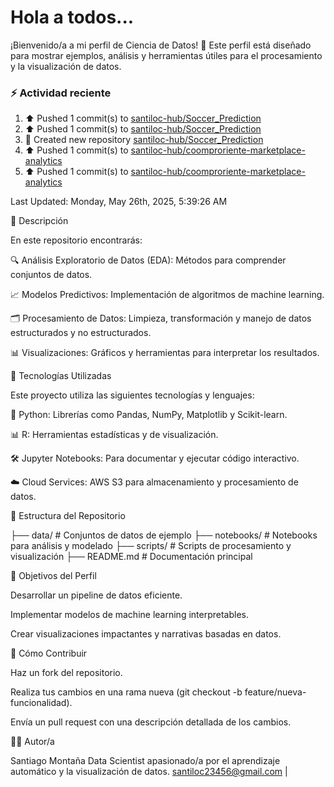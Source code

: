 # Hola a todos...
¡Bienvenido/a a mi perfil de Ciencia de Datos! 🚀 Este perfil está diseñado para mostrar ejemplos, análisis y herramientas útiles para el procesamiento y la visualización de datos.
### ⚡ Actividad reciente

<!--RECENT_ACTIVITY:start-->
1. ⬆️ Pushed 1 commit(s) to [santiloc-hub/Soccer_Prediction](https://github.com/santiloc-hub/Soccer_Prediction)<br>
2. ⬆️ Pushed 1 commit(s) to [santiloc-hub/Soccer_Prediction](https://github.com/santiloc-hub/Soccer_Prediction)<br>
3. 📔 Created new repository [santiloc-hub/Soccer_Prediction](https://github.com/santiloc-hub/Soccer_Prediction)<br>
4. ⬆️ Pushed 1 commit(s) to [santiloc-hub/coomproriente-marketplace-analytics](https://github.com/santiloc-hub/coomproriente-marketplace-analytics)<br>
5. ⬆️ Pushed 1 commit(s) to [santiloc-hub/coomproriente-marketplace-analytics](https://github.com/santiloc-hub/coomproriente-marketplace-analytics)<br>
<!--RECENT_ACTIVITY:end-->
<!--RECENT_ACTIVITY:last_update-->
Last Updated: Monday, May 26th, 2025, 5:39:26 AM
<!--RECENT_ACTIVITY:last_update_end-->



📌 Descripción

En este repositorio encontrarás:

🔍 Análisis Exploratorio de Datos (EDA): Métodos para comprender conjuntos de datos.

📈 Modelos Predictivos: Implementación de algoritmos de machine learning.

🗂️ Procesamiento de Datos: Limpieza, transformación y manejo de datos estructurados y no estructurados.

📊 Visualizaciones: Gráficos y herramientas para interpretar los resultados.

🚀 Tecnologías Utilizadas

Este proyecto utiliza las siguientes tecnologías y lenguajes:

🐍 Python: Librerías como Pandas, NumPy, Matplotlib y Scikit-learn.

📊 R: Herramientas estadísticas y de visualización.

🛠️ Jupyter Notebooks: Para documentar y ejecutar código interactivo.

☁️ Cloud Services: AWS S3 para almacenamiento y procesamiento de datos.

📁 Estructura del Repositorio

├── data/                # Conjuntos de datos de ejemplo
├── notebooks/           # Notebooks para análisis y modelado
├── scripts/             # Scripts de procesamiento y visualización
├── README.md            # Documentación principal

🎯 Objetivos del Perfil

Desarrollar un pipeline de datos eficiente.

Implementar modelos de machine learning interpretables.

Crear visualizaciones impactantes y narrativas basadas en datos.

📝 Cómo Contribuir

Haz un fork del repositorio.

Realiza tus cambios en una rama nueva (git checkout -b feature/nueva-funcionalidad).

Envía un pull request con una descripción detallada de los cambios.

👩‍💻 Autor/a

Santiago Montaña Data Scientist apasionado/a por el aprendizaje automático y la visualización de datos.
santiloc23456@gmail.com | 
